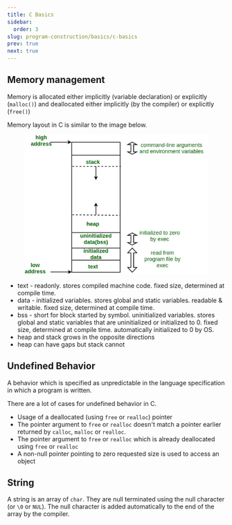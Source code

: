 ```yaml
---
title: C Basics
sidebar:
  order: 3
slug: program-construction/basics/c-basics
prev: true
next: true
---
```


## Memory management

Memory is allocated either implicitly (variable declaration) or explicitly
(`malloc()`) and deallocated either implicitly (by the compiler) or explicitly
(`free()`)

Memory layout in C is similar to the image below.

<figure>

![Memory layout in C](../../../../images/program-construction/c-memory-layout.jpg)

</figure>

- text - readonly. stores compiled machine code. fixed size, determined at compile time.
- data - initialized variables. stores global and static variables. readable & writable. fixed size, determined at compile time.
- bss - short for block started by symbol. uninitialized variables. stores global and static variables that are uninitialized or initialized to 0. fixed size, determined at compile time. automatically initialized to 0 by OS.
- heap and stack grows in the opposite directions
- heap can have gaps but stack cannot

## Undefined Behavior

A behavior which is specified as unpredictable in the language specification in
which a program is written.

There are a lot of cases for undefined behavior in C.

- Usage of a deallocated (using `free` or `realloc`) pointer
- The pointer argument to `free` or `realloc` doesn't match a pointer earlier
  returned by `calloc`, `malloc` or `realloc`.
- The pointer argument to `free` or `realloc` which is already deallocated using
  `free` or `realloc`
- A non-null pointer pointing to zero requested size is used to access an object

## String

A string is an array of `char`. They are null terminated using the null
character (or `\0` or `NUL`). The null character is added automatically to the
end of the array by the compiler.

